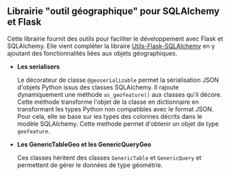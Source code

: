 ## Librairie "outil géographique" pour SQLAlchemy et Flask

Cette librairie fournit des outils pour faciliter le développement avec Flask et SQLAlchemy.
Elle vient compléter la libraire [Utils-Flask-SQLAlchemy](https://github.com/PnX-SI/Utils-Flask-SQLAlchemy) en y ajoutant des fonctionnalités liées aux objets géographiques.

- **Les serialisers**

  Le décorateur de classe `@geoserializable` permet la sérialisation JSON d'objets Python issus des classes SQLAlchemy. Il rajoute dynamiquement une méthode `as_geofeature()` aux classes qu'il décore. Cette méthode transforme l'objet de la classe en dictionnaire en transformant les types Python non compatibles avec le format JSON. Pour cela, elle se base sur les types des colonnes décrits dans le modèle SQLAlchemy. Cette methode permet d'obtenir un objet de type `geofeature`.

- **Les GenericTableGeo et les GenericQueryGeo**

    Ces classes héritent des classes `GenericTable` et `GenericQuery` et permettent de gérer le données de type géométrie.
